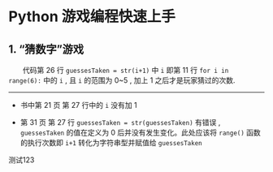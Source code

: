 # Python 游戏编程快速上手
## 1. “猜数字”游戏

&emsp;&emsp;代码第 26 行 `guessesTaken = str(i+1)` 中 `i` 即第 11 行 `for i in range(6):` 中的 `i` , 且 `i` 的范围为 0~5 , 加上 1 之后才是玩家猜过的次数.

----

- 书中第 21 页 第 27 行中的 `i` 没有加 1 

- 第 31 页 第 27 行  `guessesTaken = str(guessesTaken)` 有错误 , `guessesTaken` 的值在定义为 0 后并没有发生变化。此处应该将 `range()` 函数的执行次数即 `i+1` 转化为字符串型并赋值给 `guessesTaken`

测试123

